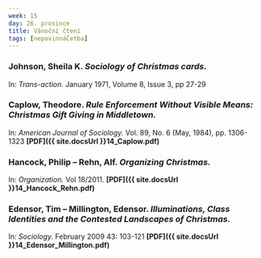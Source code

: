 ```yaml
---
week: 15
day: 26. prosince
title: Vánoční čtení
tags: [nepovinnáČetba]
---
```

### Johnson, Sheila K. _Sociology of Christmas cards._ 

In: _Trans-action._ January 1971, Volume 8, Issue 3, pp 27-29


### Caplow, Theodore. _Rule Enforcement Without Visible Means: Christmas Gift Giving in Middletown._ 

In: _American Journal of Sociology._ Vol. 89, No. 6 (May, 1984), pp. 1306-1323 **[PDF]({{ site.docsUrl }}14_Caplow.pdf)**


### Hancock, Philip – Rehn, Alf. _Organizing Christmas._ 

In: _Organization._ Vol 18/2011. **[PDF]({{ site.docsUrl }}14_Hancock_Rehn.pdf)**


### Edensor, Tim – Millington, Edensor. _Illuminations, Class Identities and the Contested Landscapes of Christmas._ 

In: _Sociology._ February 2009 43: 103-121 **[PDF]({{ site.docsUrl }}14_Edensor_Millington.pdf)**
